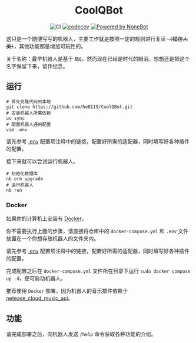 <!-- markdownlint-disable-next-line MD033 MD041 -->
<div align="center">

# CoolQBot

![CI](https://github.com/he0119/CoolQBot/workflows/CI/badge.svg)
[![codecov](https://codecov.io/gh/he0119/CoolQBot/branch/master/graph/badge.svg?token=QEC2IWAREH)](https://codecov.io/gh/he0119/CoolQBot)
[![Powered by NoneBot](https://img.shields.io/badge/Powered%20%20by-NoneBot-red)](https://github.com/nonebot/nonebot2)

</div>

这只是一个随便写写的机器人，主要工作就是按照一定的规则进行复读 ~~（模仿人类）~~，其他功能都是增加可玩性的。

关于名称：最早机器人是基于 `酷Q`，然而现在已经是时代的眼泪。想想还是把这个名字保留下来，留作纪念。

## 运行

<!-- markdownlint-disable-next-line MD013 -->

```shell
# 首先克隆代码到本地
git clone https://github.com/he0119/CoolQBot.git
# 安装机器人所需依赖
uv sync
# 配置机器人通用配置
vim .env
```

请先参考 [.env](./.env) 配置项注释中的链接，配置好所需的适配器，同时填写好各种插件的配置。

接下来就可以尝试运行机器人。

```shell
# 初始化数据库
nb orm upgrade
# 运行机器人
nb run
```

### Docker

如果你的计算机上安装有 [Docker](https://www.docker.com/get-started)。

你不需要执行上面的步骤，请直接将仓库中的 `docker-compose.yml` 和 `.env` 文件放置在一个你想存放机器人的文件夹内。

请先参考 [.env](./.env) 配置项注释中的链接，配置好所需的适配器，同时填写好各种插件的配置。

完成配置之后在 `docker-compose.yml` 文件所在目录下运行 `sudo docker compose up -d`，便可启动机器人。

推荐使用 `Docker` 部署，因为机器人的音乐插件依赖于 [netease_cloud_music_api](https://github.com/Binaryify/NeteaseCloudMusicApi)。

## 功能

请完成部署之后，向机器人发送 `/help` 命令获取各种功能的介绍。
